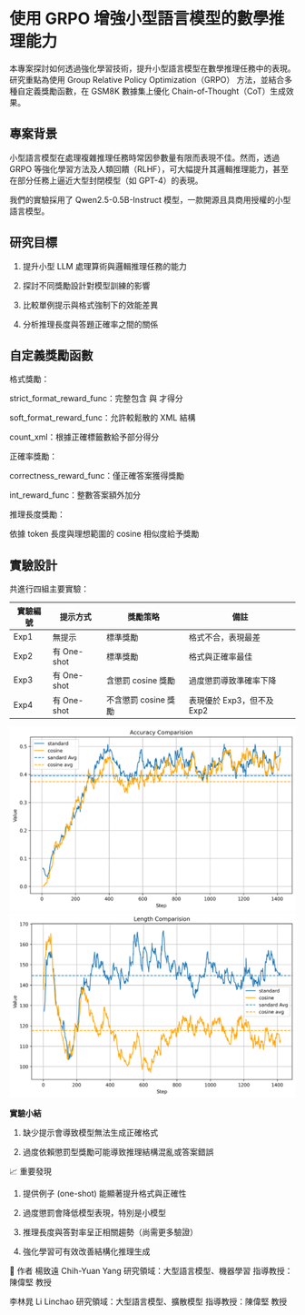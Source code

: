 # 使用 GRPO 增強小型語言模型的數學推理能力
本專案探討如何透過強化學習技術，提升小型語言模型在數學推理任務中的表現。研究重點為使用 Group Relative Policy Optimization（GRPO） 方法，並結合多種自定義獎勵函數，在 GSM8K 數據集上優化 Chain-of-Thought（CoT）生成效果。

## 專案背景
小型語言模型在處理複雜推理任務時常因參數量有限而表現不佳。然而，透過 GRPO 等強化學習方法及人類回饋（RLHF），可大幅提升其邏輯推理能力，甚至在部分任務上逼近大型封閉模型（如 GPT-4）的表現。

我們的實驗採用了 Qwen2.5-0.5B-Instruct 模型，一款開源且具商用授權的小型語言模型。

## 研究目標
1. 提升小型 LLM 處理算術與邏輯推理任務的能力

2. 探討不同獎勵設計對模型訓練的影響

3. 比較單例提示與格式強制下的效能差異

4. 分析推理長度與答題正確率之間的關係

## 自定義獎勵函數
格式獎勵：

strict_format_reward_func：完整包含 <reasoning> 與 <answer> 才得分

soft_format_reward_func：允許較鬆散的 XML 結構

count_xml：根據正確標籤數給予部分得分

正確率獎勵：

correctness_reward_func：僅正確答案獲得獎勵

int_reward_func：整數答案額外加分

推理長度獎勵：

依據 token 長度與理想範圍的 cosine 相似度給予獎勵

## 實驗設計
共進行四組主要實驗：

| 實驗編號 | 提示方式       | 獎勵策略           | 備註                 |
| ---- | ---------- | -------------- | ------------------ |
| Exp1 | 無提示        | 標準獎勵           | 格式不合，表現最差          |
| Exp2 | 有 One-shot | 標準獎勵           | 格式與正確率最佳           |
| Exp3 | 有 One-shot | 含懲罰 cosine 獎勵  | 過度懲罰導致準確率下降        |
| Exp4 | 有 One-shot | 不含懲罰 cosine 獎勵 | 表現優於 Exp3，但不及 Exp2 |

![image](https://github.com/giraffeiscute/python-LLM-Enhancing-Mathematical-Reasoning-Capability-in-LLM-through-RL/blob/main/chart/%E5%9C%96%E7%89%871.png)
![image](https://github.com/giraffeiscute/python-LLM-Enhancing-Mathematical-Reasoning-Capability-in-LLM-through-RL/blob/main/chart/%E5%9C%96%E7%89%872.png)

**實驗小結**
1. 缺少提示會導致模型無法生成正確格式

2. 過度依賴懲罰型獎勵可能導致推理結構混亂或答案錯誤


📈 重要發現
1. 提供例子 (one-shot) 能顯著提升格式與正確性

2. 過度懲罰會降低模型表現，特別是小模型

3. 推理長度與答對率呈正相關趨勢（尚需更多驗證）

4. 強化學習可有效改善結構化推理生成

👥 作者
楊致遠 Chih-Yuan Yang
研究領域：大型語言模型、機器學習
指導教授：陳偉堅 教授

李林晁 Li Linchao
研究領域：大型語言模型、擴散模型
指導教授：陳偉堅 教授
